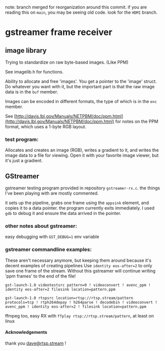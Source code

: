 note: branch merged for reorganization around this commit.
if you are reading this on `main`, you may be seeing old code.
look for the `HDMI` branch.

# gstreamer frame receiver

## image library
Trying to standardize on raw byte-based images. (Like PPM)

See imagelib.h for functions.

Ability to allocate and free 'images'. You get a pointer to the
'image' struct. Do whatever you want with it, but the important
part is that the raw image data is in the `buf` member.

Images can be encoded in different formats, the type of which is in the
`enc` member.

See
[http://davis.lbl.gov/Manuals/NETPBM/doc/ppm.html](http://davis.lbl.gov/Manuals/NETPBM/doc/ppm.html)
for notes on the PPM format, which uses a 1-byte RGB layout.


### test program:
Allocates and creates an image (RGB), writes a gradient to it, and writes the
image data to a file for viewing. Open it with your favorite image viewer, but
it's just a gradient.

## GStreamer

gstreamer testing program provided in repository `gstreamer-rx.c`.
the things I've been playing with are mostly commented.

it sets up the pipeline, grabs one frame using the `appsink` element, and
copies it to a data pointer. the program currently exits immediately. I used
`gdb` to debug it and ensure the data arrived in the pointer.

### other notes about gstreamer:
easy debugging with `GST_DEBUG=1` env variable

### gstreamer commandline examples:
These aren't necessary anymore, but keeping them around because it's decent
examples of creating pipelines
Use `identity eos-after=2` to only save one frame of the stream. Without this
gstreamer will continue writing 'ppm frames' to the end of the file!

`gst-launch-1.0 videotestsrc pattern=0 ! videoconvert ! avenc_ppm ! identity
eos-after=2 filesink location=pattern.ppm`

`gst-launch-1.0 rtspsrc location=rtsp://rtsp.stream/pattern protocols=tcp !
rtph264depay ! h264parse ! decodebin ! videoconvert ! avenc_ppm ! identity
eos-after=2 ! filesink location=pattern.ppm`

ffmpeg too, easy RX with `ffplay rtsp://rtsp.stream/pattern`, at least on linux


#### Acknowledgements
thank you dave@rtsp.stream !

